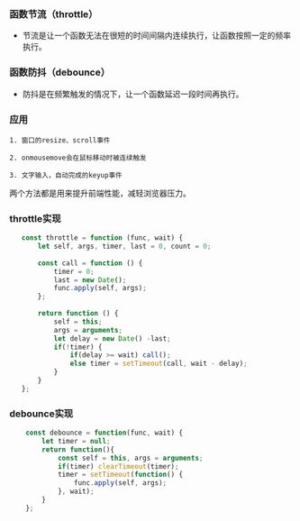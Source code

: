 ### 函数节流（throttle）

* 节流是让一个函数无法在很短的时间间隔内连续执行，让函数按照一定的频率执行。

### 函数防抖（debounce）

* 防抖是在频繁触发的情况下，让一个函数延迟一段时间再执行。

### 应用
    1. 窗口的resize、scroll事件
    
    2. onmousemove会在鼠标移动时被连续触发
    
    3. 文字输入，自动完成的keyup事件

两个方法都是用来提升前端性能，减轻浏览器压力。

### throttle实现

```javascript 1.8
   const throttle = function (func, wait) {
       let self, args, timer, last = 0, count = 0;
   
       const call = function () {
           timer = 0;
           last = new Date();
           func.apply(self, args);
       };
   
       return function () {
           self = this;
           args = arguments;
           let delay = new Date() -last;
           if(!timer) {
               if(delay >= wait) call();
               else timer = setTimeout(call, wait - delay);
           }
       }
   };
```
  
### debounce实现

```javascript 1.8
    const debounce = function(func, wait) {
        let timer = null;
        return function(){
            const self = this, args = arguments;
            if(timer) clearTimeout(timer);
            timer = setTimeout(function() {
                func.apply(self, args);
            }, wait);
        }
    };
```